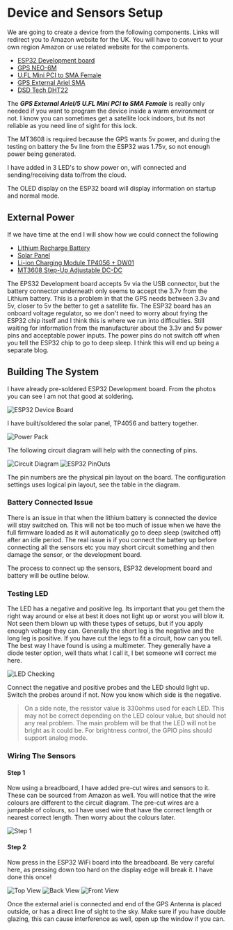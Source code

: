 # Device and Sensors Setup

We are going to create a device from the following components.  Links will redirect you to Amazon website for the UK.  You will have to convert to your own region Amazon or use related website for the components.  

* [ESP32 Development board](https://www.amazon.co.uk/gp/product/B076P8GRWV/ref=ppx_od_dt_b_asin_title_s00?ie=UTF8&psc=1)
* [GPS NEO-6M](https://www.amazon.co.uk/gp/product/B01N38EMBF/ref=ppx_od_dt_b_asin_title_s01?ie=UTF8&psc=1)
* [U.FL Mini PCI to SMA Female](https://www.amazon.co.uk/gp/product/B01LPXGJ2I/ref=ppx_yo_dt_b_asin_title_o02_s01?ie=UTF8&psc=1)
* [GPS External Ariel SMA](https://www.amazon.co.uk/Waterproof-Active-Antenna-28dB-Gain-Black/dp/B00LXRQY9A/ref=sr_1_5?dchild=1&keywords=gps+antenna&qid=1597056498&sr=8-5)
* [DSD Tech DHT22](https://www.amazon.co.uk/gp/product/B07CM2VLBK/ref=ppx_yo_dt_b_asin_title_o03_s00?ie=UTF8&psc=1)

The _**GPS External Ariel/5 U.FL Mini PCI to SMA Female**_ is really only needed if you want to program the device inside a warm environment or not.  I know you can sometimes get a satellite lock indoors, but its not reliable as you need line of sight for this lock.

The MT3608 is required because the GPS wants 5v power, and during the testing on battery the 5v line from the ESP32 was 1.75v, so not enough power being generated.  

I have added in 3 LED's to show power on, wifi connected and sending/receiving data to/from the cloud.

The OLED display on the ESP32 board will display information on startup and normal mode.

## External Power

If we have time at the end I will show how we could connect the following

* [Lithium Recharge Battery](https://www.amazon.co.uk/gp/product/B07CYMYMS9/ref=ppx_yo_dt_b_asin_title_o02_s00?ie=UTF8&psc=1)
* [Solar Panel](https://smile.amazon.co.uk/gp/product/B01AFKP7UC/ref=ppx_yo_dt_b_asin_title_o00_s00?ie=UTF8&psc=1)
* [Li-ion Charging Module TP4056 + DW01](https://smile.amazon.co.uk/gp/product/B07GDRNDMS/ref=ppx_yo_dt_b_asin_title_o00_s01?ie=UTF8&psc=1)
* [MT3608 Step-Up Adjustable DC-DC](https://smile.amazon.co.uk/gp/product/B07MY3NZ18/ref=ppx_yo_dt_b_asin_title_o00_s00?ie=UTF8&psc=1)

The EPS32 Development board accepts 5v via the USB connector, but the battery connector underneath only seems to accept the 3.7v from the Lithium battery.  This is a problem in that the GPS needs between 3.3v and 5v, closer to 5v the better to get a satellite fix.  The ESP32 board has an onboard voltage regulator, so we don't need to worry about frying the ESP32 chip itself and I think this is where we run into difficulties.  Still waiting for information from the manufacturer about the 3.3v and 5v power pins and acceptable power inputs.  The power pins do not switch off when you tell the ESP32 chip to go to deep sleep.  I think this will end up being a separate blog.

## Building The System

I have already pre-soldered ESP32 Development board.  From the photos you can see I am not that good at soldering.

![ESP32 Device Board](./images/ESP32DevBoard.png)

I have built/soldered the solar panel, TP4056 and battery together.

![Power Pack](./images/ESP32SolarBattery.png)

The following circuit diagram will help with the connecting of pins.

![Circuit Diagram](./images/CircuitDiagram.svg)
![ESP32 PinOuts](./images/ESP32PinOuts.png)

The pin numbers are the physical pin layout on the board.  The configuration settings uses logical pin layout, see the table in the diagram.  

### Battery Connected Issue

There is an issue in that when the lithium battery is connected the device will stay switched on.  This will not be too much of issue when we have the full firmware loaded as it will automatically go to deep sleep (switched off) after an idle period.  The real issue is if you connect the battery up before connecting all the sensors etc you may short circuit something and then damage the sensor, or the development board.

The process to connect up the sensors, ESP32 development board and battery will be outline below.

### Testing LED

The LED has a negative and positive leg.  Its important that you get them the right way around or else at best it does not light up or worst you will blow it.  Not seen them blown up with these types of setups, but if you apply enough voltage they can. Generally the short leg is the negative and the long leg is positive.  If you have cut the legs to fit a circuit, how can you tell.  The best way I have found is using a multimeter. They generally have a diode tester option, well thats what I call it, I bet someone will correct me here.

![LED Checking](./images/LEDCheck.png)

Connect the negative and positive probes and the LED should light up.  Switch the probes around if not.  Now you know which side is the negative.

> On a side note, the resistor value is 330ohms used for each LED.  This may not be correct depending on the LED colour value, but should not any real problem.  The main problem will be that the LED will not be bright as it could be.  For brightness control, the GPIO pins should support analog mode.

### Wiring The Sensors

#### Step 1

Now using a breadboard, I have added pre-cut wires and sensors to it.  These can be sourced from Amazon as well. You will notice that the wire colours are different to the circuit diagram.  The pre-cut wires are a jumpable of colours, so I have used wire that have the correct length or nearest correct length.  Then worry about the colours later.

![Step 1](./images/Step1.png)

#### Step 2

Now press in the ESP32 WiFi board into the breadboard.  Be very careful here, as pressing down too hard on the display edge will break it.  I have done this once!

![Top View](./images/Step2.png)
![Back View](./images/Step3.png)
![Front View](./images/Step4.png)

Once the external ariel is connected and end of the GPS Antenna is placed outside, or has a direct line of sight to the sky.  Make sure if you have double glazing, this can cause interference as well, open up the window if you can.
